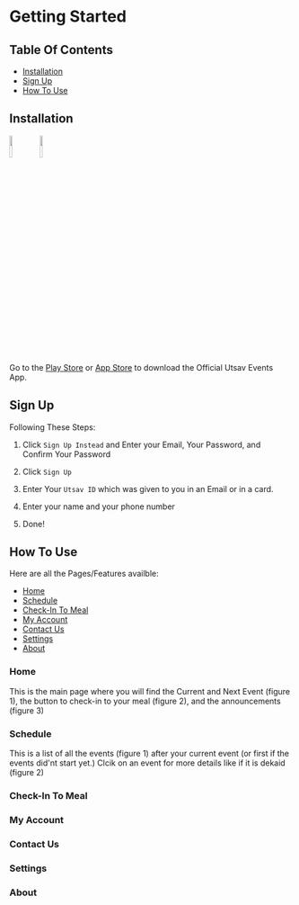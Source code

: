 # Getting Started
## Table Of Contents
- [Installation](#installation)
- [Sign Up](#sign-up)
- [How To Use](#how-to-use)

## Installation
<p align="left">
<img src="https://cdn.rawgit.com/steverichey/google-play-badge-svg/master/img/en_get.svg" width="10%">
<img padding="0" src="https://upload.wikimedia.org/wikipedia/commons/3/3c/Download_on_the_App_Store_Badge.svg"width="10%" margin="0" >
</p>

Go to the [Play Store](https://play.google.com/store) or [App Store](https://www.apple.com/app-store/) to download the Official Utsav Events App.

## Sign Up
Following These Steps:
1. Click `Sign Up Instead` and Enter your Email, Your Password, and Confirm Your Password

2. Click `Sign Up`

3. Enter Your `Utsav ID` which was given to you in an Email or in a card.

4. Enter your name and your phone number

5. Done!

## How To Use
Here are all the Pages/Features availble:
- [Home](#home)
- [Schedule](#schedule)
- [Check-In To Meal](#check-in-to-meal)
- [My Account](#my-account)
- [Contact Us](#contact-us)
- [Settings](#settings)
- [About](#about)

### Home
This is the main page where you will find the Current and Next Event (figure 1), the button to check-in to your meal (figure 2), and the announcements (figure 3)

<!-- Insert Pictures -->

### Schedule
This is a list of all the events (figure 1) after your current event (or first if the events did'nt start yet.) Clcik on an event for more details like if it is dekaid (figure 2)

<!-- Insert Images -->

### Check-In To Meal

### My Account

### Contact Us

### Settings

### About